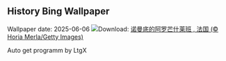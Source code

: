 ## History Bing Wallpaper
Wallpaper date: 2025-06-06
![](https://www.bing.com/th?id=OHR.NormandyBeach_ZH-CN9312381737_UHD.jpg&w=1000)Download: [诺曼底的阿罗芒什莱班 , 法国 (© Horia Merla/Getty Images)](https://www.bing.com/th?id=OHR.NormandyBeach_ZH-CN9312381737_UHD.jpg)

Auto get programm by LtgX
